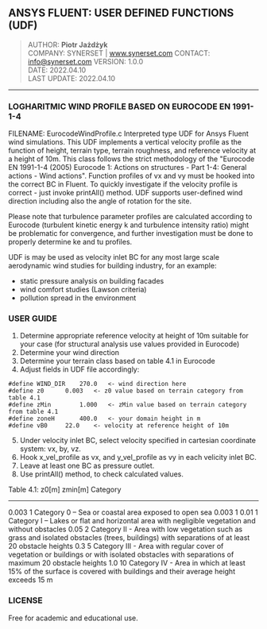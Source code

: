 ## ANSYS FLUENT: USER DEFINED FUNCTIONS (UDF) 

> AUTHOR: <b>Piotr Jażdżyk</b> <br>
> COMPANY: SYNERSET | www.synerset.com
> CONTACT: info@synerset.com
> VERSION: 1.0.0 <br>
> DATE: 2022.04.10<br>
> LAST UPDATE: 2022.04.10<br>

---

### LOGHARITMIC WIND PROFILE BASED ON EUROCODE EN 1991-1-4
FILENAME: EurocodeWindProfile.c
Interpreted type UDF for Ansys Fluent wind simulations. This UDF implements a vertical velocity profile as the function of
height, terrain type, terrain roughness, and reference velocity at a height of 10m. This class follows the strict methodology
of the "Eurocode EN 1991-1-4 (2005) Eurocode 1: Actions on structures - Part 1-4: General actions - Wind actions".
Function profiles of vx and vy must be hooked into the correct BC in Fluent. 
To quickly investigate if the velocity profile is correct - just invoke printAll() method. UDF supports user-defined wind
direction including also the angle of rotation for the site.

Please note that turbulence parameter profiles are calculated according to Eurocode (turbulent kinetic energy k and turbulence intensity ratio)
might be problematic for convergence, and further investigation must be done to properly determine ke and tu profiles.

UDF is may be used as velocity inlet BC for any most large scale aerodynamic wind studies for building industry, for an example:
* static pressure analysis on building facades
* wind comfort studies (Lawson criteria)
* pollution spread in the environment

### USER GUIDE
1. Determine appropriate reference velocity at height of 10m suitable for your case (for structural analysis use values provided in Eurocode)
2. Determine your wind direction
3. Determine your terrain class based on table 4.1 in Eurocode
4. Adjust fields in UDF file accordingly:
```                                                     
#define WIND_DIR	270.0	<- wind direction here                                                            
#define z0		0.003	<- z0 value based on terrain category from table 4.1                 
#define zMin		1.000	<- zMin value based on terrain category from table 4.1                                      
#define zoneH		400.0	<- your domain height in m                             
#define vB0		22.0	<- velocity at reference height of 10m                                                        

```
5. Under velocity inlet BC, select velocity specified in cartesian coordinate system: vx, by, vz.
6. Hook x_vel_profile as vx, and y_vel_profile as vy in each velicity inlet BC.
7. Leave at least one BC as pressure outlet.
8. Use printAll() method, to check calculated values.

Table 4.1:
z0[m]	zmin[m] 	Category
- - - - - - - - - - - - - 
0.003	1		Category 0	– Sea or coastal area exposed to open sea 0.003 1
0.01	1		Category I	– Lakes or flat and horizontal area with negligible vegetation and without obstacles
0.05	2		Category II	- Area with low vegetation such as grass and isolated obstacles (trees, buildings) with separations of at least 20 obstacle heights
0.3	5		Category III	- Area with regular cover of vegetation or buildings or with isolated obstacles with separations of maximum 20 obstacle heights
1.0	10		Category IV	- Area in which at least 15% of the surface is covered with buildings and their average height exceeds 15 m


### LICENSE
Free for academic and educational use.